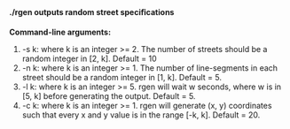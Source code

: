 #### ./rgen outputs random street speciﬁcations
**Command-line arguments:**
1. -s k:  where k is an integer >= 2. The number of streets should be a random integer in [2, k]. Default = 10
2. -n k:  where k is an integer >= 1. The number of line-segments in each street should be a random integer in [1, k]. Default = 5.
3. -l k: where k is an integer >= 5. rgen will wait w seconds, where w is in [5, k] before generating the output. Default = 5.
4. -c k: where k is an integer >= 1. rgen will generate (x, y) coordinates such that every x and y value is in the range [-k, k]. Default = 20.
